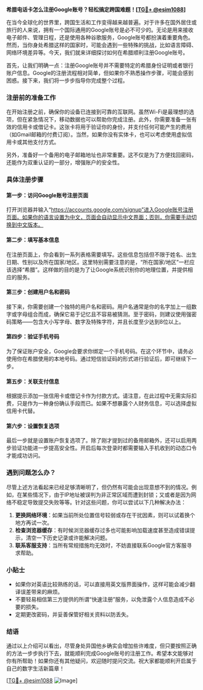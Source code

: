 **希腊电话卡怎么注册Google账号？轻松搞定跨国难题！[[TG💪+ @esim1088](https://t.me/s/esim1088)]**

在当今全球化的世界里，跨国生活和工作变得越来越普遍。对于许多在国外居住或旅行的人来说，拥有一个国际通用的Google账号是必不可少的。无论是用来接收电子邮件、管理日程，还是使用各种谷歌服务，Google账号都扮演着重要角色。然而，当你身处希腊这样的国家时，可能会遇到一些特殊的挑战，比如语言障碍、网络环境差异等。今天，我们就来详细探讨如何在希腊顺利注册Google账号。

首先，让我们明确一点：注册Google账号并不需要特定的希腊身份证明或者银行账户信息。Google的注册流程相对简单，但如果你不熟悉操作步骤，可能会感到困惑。接下来，我们将一步步指导你完成整个过程。

### 注册前的准备工作

在开始注册之前，确保你的设备已连接到可靠的互联网。虽然Wi-Fi是最理想的选项，但在紧急情况下，移动数据也可以帮助你完成注册。此外，你需要准备一张有效的信用卡或借记卡。这张卡将用于验证你的身份，并支付任何可能产生的费用（如Gmail邮箱的付费订阅）。当然，如果你没有实体卡，也可以考虑使用虚拟信用卡或其他支付方式。

另外，准备好一个备用的电子邮箱地址也非常重要。这不仅是为了方便找回密码，还能作为双重认证的一部分，增强账户的安全性。

### 具体注册步骤

#### 第一步：访问Google账号注册页面

打开浏览器并输入“https://accounts.google.com/signup”进入Google账号注册页面。如果你的语言设置为中文，页面会自动显示中文界面；否则，你需要手动切换到中文版本。

#### 第二步：填写基本信息

在注册页面上，你会看到一系列表格需要填写。这些信息包括但不限于姓名、出生日期、性别以及所在国家/地区。这里特别需要注意的是，“所在国家/地区”一栏应该选择“希腊”。这样做的目的是为了让Google系统识别你的地理位置，并提供相应的服务。

#### 第三步：创建用户名和密码

接下来，你需要创建一个独特的用户名和密码。用户名通常是你的名字加上一组数字或字母组合而成，确保它易于记忆且不容易被猜测。至于密码，则建议使用强密码策略——包含大小写字母、数字及特殊字符，并且长度至少达到8位以上。

#### 第四步：验证手机号码

为了保证账户安全，Google会要求你绑定一个手机号码。在这个环节中，请务必使用你在希腊使用的本地号码。通过短信验证码的形式进行验证后，即可继续下一步。

#### 第五步：关联支付信息

根据提示添加一张信用卡或借记卡作为付款方式。请注意，在此过程中无需实际扣费，只是作为一种身份确认手段而已。如果不想暴露个人财务信息，可以选择虚拟信用卡代替。

#### 第六步：设置恢复选项

最后一步就是设置账户恢复选项了。除了刚才提到过的备用邮箱外，还可以启用两步验证功能进一步提高安全性。开启后每次登录时都需要输入手机收到的动态口令才能成功访问。

### 遇到问题怎么办？

尽管上述方法看起来已经足够清晰明了，但仍然有可能会出现意想不到的情况。例如，在某些情况下，由于IP地址被误判为非正常区域而遭到封锁；又或者是因为网络不稳定导致提交失败等等。针对这些问题，你可以尝试以下几种解决办法：

1. **更换网络环境**：如果当前所处位置信号较弱或存在干扰因素，则可以试着换个地方再试一次。
2. **检查浏览器缓存**：有时候浏览器缓存过多也可能影响加载速度甚至造成错误提示，清空一下历史记录或许能解决问题。
3. **联系客服支持**：当所有常规措施均无效时，不妨直接联系Google官方客服寻求帮助。

### 小贴士

- 如果你对英语比较熟练的话，可以直接用英文版界面操作，这样可能会减少翻译误差带来的麻烦。
- 不要轻易相信第三方提供的所谓“快速注册”服务，以免泄露个人信息造成不必要的损失。
- 定期更改密码，并妥善保管好相关资料以防丢失。

### 结语

通过以上介绍可以看出，尽管身处异国他乡确实会增加些许难度，但只要按照正确的方法一步步执行下去，就能顺利完成Google账号的注册工作。希望本文能够对你有所帮助！如果你还有其他疑问，欢迎随时提问交流。祝大家都能顺利开启属于自己的数字生活新篇章！

[[TG💪+ @esim1088](https://t.me/s/esim1088) ![Image](https://i.postimg.cc/4NQfJmqS/Snipaste-2025-05-13-00-14-12.png)]